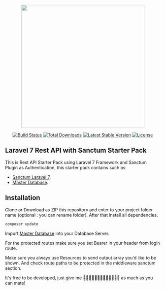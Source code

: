 <p align="center"><a href="https://laravel.com" target="_blank"><img src="https://raw.githubusercontent.com/laravel/art/master/logo-lockup/5%20SVG/2%20CMYK/1%20Full%20Color/laravel-logolockup-cmyk-red.svg" width="400"></a></p>

<p align="center">
<a href="https://travis-ci.org/laravel/framework"><img src="https://travis-ci.org/laravel/framework.svg" alt="Build Status"></a>
<a href="https://packagist.org/packages/laravel/framework"><img src="https://poser.pugx.org/laravel/framework/d/total.svg" alt="Total Downloads"></a>
<a href="https://packagist.org/packages/laravel/framework"><img src="https://poser.pugx.org/laravel/framework/v/stable.svg" alt="Latest Stable Version"></a>
<a href="https://packagist.org/packages/laravel/framework"><img src="https://poser.pugx.org/laravel/framework/license.svg" alt="License"></a>
</p>

## Laravel 7 Rest API with Sanctum Starter Pack

This is Rest API Starter Pack using Laravel 7 Framework and Sanctum Plugin as Authentication, this starter pack contains such as:

-   [Sanctum Laravel 7](https://laravel.com/docs/7.x/sanctum).
-   [Master Database](https://github.com/ekasatriabahari/laravel_7_rest_api_starterpack_with_sanctum/blob/master/laravel_api_starterpack.sql).

## Installation

Clone or Download as ZIP this repository and enter to your project folder name (optional : you can rename folder). After that install all dependencies.

```sh
composer update
```

Import [Master Database](https://github.com/ekasatriabahari/laravel_7_rest_api_starterpack_with_sanctum/blob/master/laravel_api_starterpack.sql) into your Database Server.

For the protected routes make sure you set Bearer <token> in your header from login route.

Make sure you always use Resources to send output array you'd like to be shown. And check route paths to be protected in the middleware sanctum section.

It's free to be developed, just give me 🌟🌟🌟🌟🌟🌟🌟🌟🌟🌟🌟🌟🌟 as much as you can mate!
